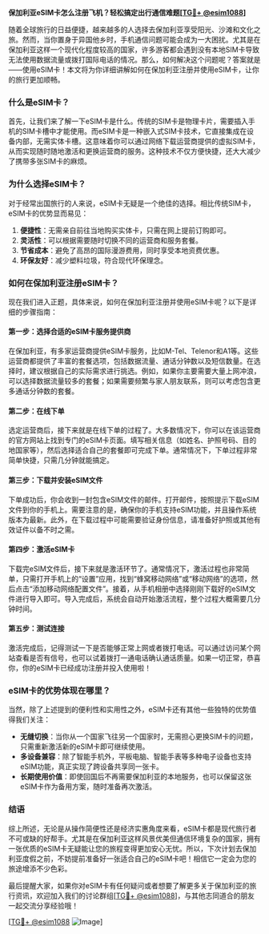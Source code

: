 **保加利亚eSIM卡怎么注册飞机？轻松搞定出行通信难题[[TG💪+ @esim1088](https://t.me/s/esim1088)]**

随着全球旅行的日益便捷，越来越多的人选择去保加利亚享受阳光、沙滩和文化之旅。然而，当你置身于异国他乡时，手机通信问题可能会成为一大困扰。尤其是在保加利亚这样一个现代化程度较高的国家，许多游客都会遇到没有本地SIM卡导致无法使用数据流量或拨打国际电话的情况。那么，如何解决这个问题呢？答案就是——使用eSIM卡！本文将为你详细讲解如何在保加利亚注册并使用eSIM卡，让你的旅行更加顺畅。

### 什么是eSIM卡？

首先，让我们来了解一下eSIM卡是什么。传统的SIM卡是物理卡片，需要插入手机的SIM卡槽中才能使用。而eSIM卡是一种嵌入式SIM卡技术，它直接集成在设备内部，无需实体卡槽。这意味着你可以通过网络下载运营商提供的虚拟SIM卡，从而实现随时随地激活和更换运营商的服务。这种技术不仅方便快捷，还大大减少了携带多张SIM卡的麻烦。

### 为什么选择eSIM卡？

对于经常出国旅行的人来说，eSIM卡无疑是一个绝佳的选择。相比传统SIM卡，eSIM卡的优势显而易见：

1. **便捷性**：无需亲自前往当地购买实体卡，只需在网上提前订购即可。
2. **灵活性**：可以根据需要随时切换不同的运营商和服务套餐。
3. **节省成本**：避免了高昂的国际漫游费用，同时享受本地资费优惠。
4. **环保友好**：减少塑料垃圾，符合现代环保理念。

### 如何在保加利亚注册eSIM卡？

现在我们进入正题，具体来说，如何在保加利亚注册并使用eSIM卡呢？以下是详细的步骤指南：

#### 第一步：选择合适的eSIM卡服务提供商

在保加利亚，有多家运营商提供eSIM卡服务，比如M-Tel、Telenor和A1等。这些运营商都提供了丰富的套餐选项，包括数据流量、通话分钟数以及短信数量。在选择时，建议根据自己的实际需求进行挑选。例如，如果你主要需要大量上网冲浪，可以选择数据流量较多的套餐；如果需要频繁与家人朋友联系，则可以考虑包含更多通话分钟数的套餐。

#### 第二步：在线下单

选定运营商后，接下来就是在线下单的过程了。大多数情况下，你可以在该运营商的官方网站上找到专门的eSIM卡页面。填写相关信息（如姓名、护照号码、目的地国家等），然后选择适合自己的套餐即可完成下单。通常情况下，下单过程非常简单快捷，只需几分钟就能搞定。

#### 第三步：下载并安装eSIM文件

下单成功后，你会收到一封包含eSIM文件的邮件。打开邮件，按照提示下载eSIM文件到你的手机上。需要注意的是，确保你的手机支持eSIM功能，并且操作系统版本为最新。此外，在下载过程中可能需要验证身份信息，请准备好护照或其他有效证件以备不时之需。

#### 第四步：激活eSIM卡

下载完eSIM文件后，接下来就是激活环节了。通常情况下，激活过程也非常简单，只需打开手机上的“设置”应用，找到“蜂窝移动网络”或“移动网络”的选项，然后点击“添加移动网络配置文件”。接着，从手机相册中选择刚刚下载好的eSIM文件进行导入即可。导入完成后，系统会自动开始激活流程，整个过程大概需要几分钟时间。

#### 第五步：测试连接

激活完成后，记得测试一下是否能够正常上网或者拨打电话。可以通过访问某个网站查看是否有信号，也可以试着拨打一通电话确认通话质量。如果一切正常，恭喜你，你的eSIM卡已经成功注册并投入使用啦！

### eSIM卡的优势体现在哪里？

当然，除了上述提到的便利性和实用性之外，eSIM卡还有其他一些独特的优势值得我们关注：

- **无缝切换**：当你从一个国家飞往另一个国家时，无需担心更换SIM卡的问题，只需重新激活新的eSIM卡即可继续使用。
- **多设备兼容**：除了智能手机外，平板电脑、智能手表等多种电子设备也支持eSIM功能，真正实现了跨设备共享同一张卡。
- **长期使用价值**：即使回国后不再需要保加利亚的本地服务，也可以保留这张eSIM卡作为备用方案，随时准备再次激活。

### 结语

综上所述，无论是从操作简便性还是经济实惠角度来看，eSIM卡都是现代旅行者不可或缺的好帮手。尤其是在保加利亚这样风景优美但通信环境复杂的国家，拥有一张优质的eSIM卡无疑能让您的旅程变得更加安心无忧。所以，下次计划去保加利亚度假之前，不妨提前准备好一张适合自己的eSIM卡吧！相信它一定会为您的旅途增添不少色彩。

最后提醒大家，如果你对eSIM卡有任何疑问或者想要了解更多关于保加利亚的旅行资讯，欢迎加入我们的讨论群组[[TG💪+ @esim1088](https://t.me/s/esim1088)]，与其他志同道合的朋友一起交流分享经验哦！

[[TG💪+ @esim1088](https://t.me/s/esim1088) ![Image](https://i.postimg.cc/4NQfJmqS/Snipaste-2025-05-13-00-14-12.png)]